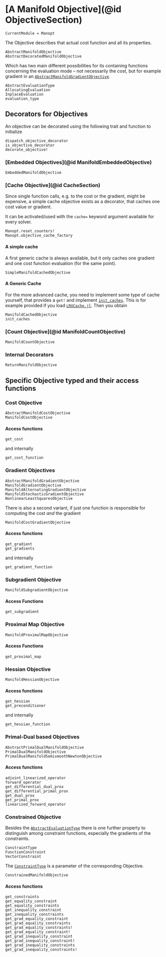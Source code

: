 # [A Manifold Objective](@id ObjectiveSection)

```@meta
CurrentModule = Manopt
```

The Objective describes that actual cost function and all its properties.

```@docs
AbstractManifoldObjective
AbstractDecoratedManifoldObjective
```

Which has two main different possibilities for its containing functions concerning the evaluation mode – not necessarily the cost, but for example gradient in an [`AbstractManifoldGradientObjective`](@ref).

```@docs
AbstractEvaluationType
AllocatingEvaluation
InplaceEvaluation
evaluation_type
```


## Decorators for Objectives

An objective can be decorated using the following trait and function to initialize

```@docs
dispatch_objective_decorator
is_objective_decorator
decorate_objective!
```

### [Embedded Objectives](@id ManifoldEmbeddedObjective)

```@docs
EmbeddedManifoldObjective
```

### [Cache Objective](@id CacheSection)

Since single function calls, e.g. to the cost or the gradient, might be expensive,
a simple cache objective exists as a decorator, that caches one cost value or gradient.

It can be activated/used with the `cache=` keyword argument available for every solver.

```@docs
Manopt.reset_counters!
Manopt.objective_cache_factory
```

#### A simple cache

A first generic cache is always available, but it only caches one gradient and one cost function evaluation (for the same point).

```@docs
SimpleManifoldCachedObjective
```

#### A Generic Cache

For the more advanced cache, you need to implement some type of cache yourself, that provides a `get!`
and implement [`init_caches`](@ref).
This is for example provided if you load [`LRUCache.jl`](https://github.com/JuliaCollections/LRUCache.jl). Then you obtain

```@docs
ManifoldCachedObjective
init_caches
```

### [Count Objective](@id ManifoldCountObjective)

```@docs
ManifoldCountObjective
```

### Internal Decorators

```@docs
ReturnManifoldObjective
```

## Specific Objective typed and their access functions

### Cost Objective

```@docs
AbstractManifoldCostObjective
ManifoldCostObjective
```

#### Access functions

```@docs
get_cost
```

and internally

```@docs
get_cost_function
```

### Gradient Objectives

```@docs
AbstractManifoldGradientObjective
ManifoldGradientObjective
ManifoldAlternatingGradientObjective
ManifoldStochasticGradientObjective
NonlinearLeastSquaresObjective
```

There is also a second variant, if just one function is responsible for computing the cost _and_ the gradient

```@docs
ManifoldCostGradientObjective
```

#### Access functions

```@docs
get_gradient
get_gradients
```

and internally

```@docs
get_gradient_function
```

### Subgradient Objective

```@docs
ManifoldSubgradientObjective
```

#### Access Functions

```@docs
get_subgradient
```

### Proximal Map Objective

```@docs
ManifoldProximalMapObjective
```

#### Access Functions

```@docs
get_proximal_map
```


### Hessian Objective

```@docs
ManifoldHessianObjective
```

#### Access functions

```@docs
get_hessian
get_preconditioner
```

and internally

```@docs
get_hessian_function
```

### Primal-Dual based Objectives

```@docs
AbstractPrimalDualManifoldObjective
PrimalDualManifoldObjective
PrimalDualManifoldSemismoothNewtonObjective
```

#### Access functions

```@docs
adjoint_linearized_operator
forward_operator
get_differential_dual_prox
get_differential_primal_prox
get_dual_prox
get_primal_prox
linearized_forward_operator
```

### Constrained Objective

Besides the [`AbstractEvaluationType`](@ref) there is one further property to
distinguish among constraint functions, especially the gradients of the constraints.

```@docs
ConstraintType
FunctionConstraint
VectorConstraint
```

The [`ConstraintType`](@ref) is a parameter of the corresponding Objective.

```@docs
ConstrainedManifoldObjective
```

#### Access functions

```@docs
get_constraints
get_equality_constraint
get_equality_constraints
get_inequality_constraint
get_inequality_constraints
get_grad_equality_constraint
get_grad_equality_constraints
get_grad_equality_constraints!
get_grad_equality_constraint!
get_grad_inequality_constraint
get_grad_inequality_constraint!
get_grad_inequality_constraints
get_grad_inequality_constraints!
```
